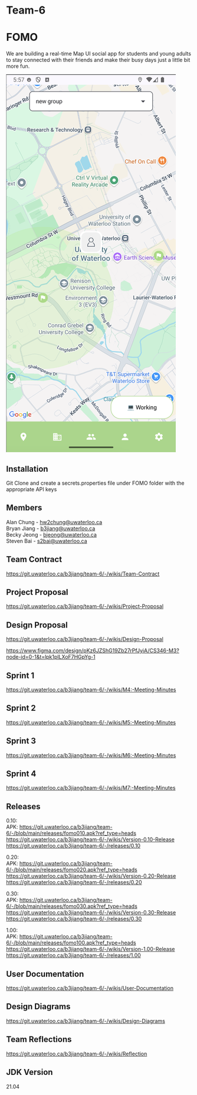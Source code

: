 # Team-6
# FOMO

We are building a real-time Map UI social app for students and young adults to stay connected with their friends and make their busy days just a little bit more fun.  

![App's Map Screenshot](images/Screenshot_2024-12-03_at_5.57.41_PM.png)


## Installation
Git Clone and create a secrets.properties file under FOMO folder with the appropriate API keys

<!---
// secrets.properties file content
GOOGLE_MAPS_API_KEY=AIzaSyAKNnl2qh4XIwMwICFUaVYwn4rS8Pm6lqc
SUPABASE_KEY=eyJhbGciOiJIUzI1NiIsInR5cCI6IkpXVCJ9.eyJpc3MiOiJzdXBhYmFzZSIsInJlZiI6InZ3YXBnaHp0ZXd1dHFxbXphb2liIiwicm9sZSI6ImFub24iLCJpYXQiOjE3Mjk3MTI4NTQsImV4cCI6MjA0NTI4ODg1NH0.43BR779aUoX5za_i_mWzVtcGD2T-cZ_RF4VIUOX_zzo
-->

## Members
Alan Chung - hw2chung@uwaterloo.ca  
Bryan Jiang - b3jiang@uwaterloo.ca  
Becky Jeong - bjeong@uwaterloo.ca  
Steven Bai - s2bai@uwaterloo.ca  

## Team Contract
https://git.uwaterloo.ca/b3jiang/team-6/-/wikis/Team-Contract

## Project Proposal
https://git.uwaterloo.ca/b3jiang/team-6/-/wikis/Project-Proposal

## Design Proposal
https://git.uwaterloo.ca/b3jiang/team-6/-/wikis/Design-Proposal

https://www.figma.com/design/pKz6JZShG19Zb27rPfJyiA/CS346-M3?node-id=0-1&t=lpk1pILXoF7HGpYg-1

## Sprint 1 
https://git.uwaterloo.ca/b3jiang/team-6/-/wikis/M4:-Meeting-Minutes

## Sprint 2
https://git.uwaterloo.ca/b3jiang/team-6/-/wikis/M5:-Meeting-Minutes

## Sprint 3  
https://git.uwaterloo.ca/b3jiang/team-6/-/wikis/M6:-Meeting-Minutes

## Sprint 4  
https://git.uwaterloo.ca/b3jiang/team-6/-/wikis/M7:-Meeting-Minutes

## Releases
0.10:  
APK: https://git.uwaterloo.ca/b3jiang/team-6/-/blob/main/releases/fomo010.apk?ref_type=heads  
https://git.uwaterloo.ca/b3jiang/team-6/-/wikis/Version-0.10-Release  
https://git.uwaterloo.ca/b3jiang/team-6/-/releases/0.10

0.20:  
APK: https://git.uwaterloo.ca/b3jiang/team-6/-/blob/main/releases/fomo020.apk?ref_type=heads  
https://git.uwaterloo.ca/b3jiang/team-6/-/wikis/Version-0.20-Release  
https://git.uwaterloo.ca/b3jiang/team-6/-/releases/0.20

0.30:  
APK: https://git.uwaterloo.ca/b3jiang/team-6/-/blob/main/releases/fomo030.apk?ref_type=heads  
https://git.uwaterloo.ca/b3jiang/team-6/-/wikis/Version-0.30-Release  
https://git.uwaterloo.ca/b3jiang/team-6/-/releases/0.30

1.00:  
APK: https://git.uwaterloo.ca/b3jiang/team-6/-/blob/main/releases/fomo100.apk?ref_type=heads  
https://git.uwaterloo.ca/b3jiang/team-6/-/wikis/Version-1.00-Release  
https://git.uwaterloo.ca/b3jiang/team-6/-/releases/1.00

## User Documentation  
https://git.uwaterloo.ca/b3jiang/team-6/-/wikis/User-Documentation  

## Design Diagrams  
https://git.uwaterloo.ca/b3jiang/team-6/-/wikis/Design-Diagrams

## Team Reflections  
https://git.uwaterloo.ca/b3jiang/team-6/-/wikis/Reflection  

## JDK Version
21.04